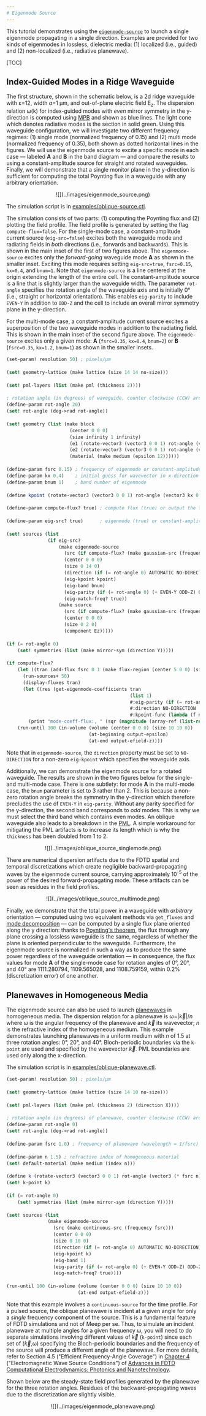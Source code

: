 ```yaml
---
# Eigenmode Source
---
```


This tutorial demonstrates using the [`eigenmode-source`](../Scheme_User_Interface.md#eigenmode-source) to launch a single eigenmode propagating in a single direction. Examples are provided for two kinds of eigenmodes in lossless, dielectric media: (1) localized (i.e., guided) and (2) non-localized (i.e., radiative planewave).

[TOC]

Index-Guided Modes in a Ridge Waveguide
---------------------------------------

The first structure, shown in the schematic below, is a 2d ridge waveguide with ε=12, width $a$=1 μm, and out-of-plane electric field E<sub>z</sub>. The dispersion relation ω(k) for index-guided modes with *even* mirror symmetry in the y-direction is computed using [MPB](https://mpb.readthedocs.io/en/latest/) and shown as blue lines. The light cone which denotes radiative modes is the section in solid green. Using this waveguide configuration, we will investigate two different frequency regimes: (1) single mode (normalized frequency of 0.15) and (2) multi mode (normalized frequency of 0.35), both shown as dotted horizontal lines in the figures. We will use the eigenmode source to excite a specific mode in each case &mdash; labeled **A** and **B** in the band diagram &mdash; and compare the results to using a constant-amplitude source for straight and rotated waveguides. Finally, we will demonstrate that a single monitor plane in the y-direction is sufficient for computing the total Poynting flux in a waveguide with any arbitrary orientation.

<center>
![](../images/eigenmode_source.png)
</center>

The simulation script is in [examples/oblique-source.ctl](https://github.com/NanoComp/meep/blob/master/scheme/examples/oblique-source.ctl).

The simulation consists of two parts: (1) computing the Poynting flux and (2) plotting the field profile. The field profile is generated by setting the flag `compute-flux=false`. For the single-mode case, a constant-amplitude current source (`eig-src=false`) excites both the waveguide mode and radiating fields in *both* directions (i.e., forwards and backwards). This is shown in the main inset of the first of two figures above. The `eigenmode-source` excites only the *forward-going* waveguide mode **A** as shown in the smaller inset. Exciting this mode requires setting `eig-src=true`, `fsrc=0.15`, `kx=0.4`, and `bnum=1`. Note that `eigenmode-source` is a line centered at the origin extending the length of the entire cell. The constant-amplitude source is a line that is slightly larger than the waveguide width. The parameter `rot-angle` specifies the rotation angle of the waveguide axis and is initially 0° (i.e., straight or horizontal orientation). This enables `eig-parity` to include `EVEN-Y` in addition to `ODD-Z` and the cell to include an overall mirror symmetry plane in the y-direction.

For the multi-mode case, a constant-amplitude current source excites a superposition of the two waveguide modes in addition to the radiating field. This is shown in the main inset of the second figure above. The `eigenmode-source` excites only a given mode: **A** (`fsrc=0.35`, `kx=0.4`, `bnum=2`) or **B** (`fsrc=0.35`, `kx=1.2`, `bnum=1`) as shown in the smaller insets.

```scm
(set-param! resolution 50) ; pixels/μm

(set! geometry-lattice (make lattice (size 14 14 no-size)))

(set! pml-layers (list (make pml (thickness 2))))

; rotation angle (in degrees) of waveguide, counter clockwise (CCW) around z-axis
(define-param rot-angle 20)
(set! rot-angle (deg->rad rot-angle))

(set! geometry (list (make block
                       (center 0 0 0)
                       (size infinity 1 infinity)
                       (e1 (rotate-vector3 (vector3 0 0 1) rot-angle (vector3 1 0 0)))
                       (e2 (rotate-vector3 (vector3 0 0 1) rot-angle (vector3 0 1 0)))
                       (material (make medium (epsilon 12))))))

(define-param fsrc 0.15) ; frequency of eigenmode or constant-amplitude source
(define-param kx 0.4)    ; initial guess for wavevector in x-direction of eigenmode
(define-param bnum 1)    ; band number of eigenmode

(define kpoint (rotate-vector3 (vector3 0 0 1) rot-angle (vector3 kx 0 0)))

(define-param compute-flux? true) ; compute flux (true) or output the field profile (false)

(define-param eig-src? true)      ; eigenmode (true) or constant-amplitude (false) source

(set! sources (list
               (if eig-src?
                   (make eigenmode-source
                     (src (if compute-flux? (make gaussian-src (frequency fsrc) (fwidth (* 0.2 fsrc))) (make continuous-src (frequency fsrc))))
                     (center 0 0 0)
                     (size 0 14 0)
                     (direction (if (= rot-angle 0) AUTOMATIC NO-DIRECTION))
                     (eig-kpoint kpoint)
                     (eig-band bnum)
                     (eig-parity (if (= rot-angle 0) (+ EVEN-Y ODD-Z) ODD-Z))
                     (eig-match-freq? true))
                   (make source
                     (src (if compute-flux? (make gaussian-src (frequency fsrc) (fwidth (* 0.2 fsrc))) (make continuous-src (frequency fsrc))))
                     (center 0 0 0)
                     (size 0 2 0)
                     (component Ez)))))

(if (= rot-angle 0)
    (set! symmetries (list (make mirror-sym (direction Y)))))

(if compute-flux?
    (let ((tran (add-flux fsrc 0 1 (make flux-region (center 5 0 0) (size 0 14 0)))))
      (run-sources+ 50)
      (display-fluxes tran)
      (let ((res (get-eigenmode-coefficients tran
                                             (list 1)
                                             #:eig-parity (if (= rot-angle 0) (+ ODD-Z EVEN-Y) ODD-Z)
                                             #:direction NO-DIRECTION
                                             #:kpoint-func (lambda (f n) kpoint))))
        (print "mode-coeff-flux:, " (sqr (magnitude (array-ref (list-ref res 0) 0 0 0))) "\n")))
    (run-until 100 (in-volume (volume (center 0 0 0) (size 10 10 0))
                              (at-beginning output-epsilon)
                              (at-end output-efield-z))))
```

Note that in `eigenmode-source`, the `direction` property must be set to `NO-DIRECTION` for a non-zero `eig-kpoint` which specifies the waveguide axis.

Additionally, we can demonstrate the eigenmode source for a rotated waveguide. The results are shown in the two figures below for the single- and multi-mode case. There is one subtlety: for mode **A** in the multi-mode case, the `bnum` parameter is set to 3 rather than 2. This is because a non-zero rotation angle breaks the symmetry in the y-direction which therefore precludes the use of `EVEN-Y` in `eig-parity`. Without any parity specified for the y-direction, the second band corresponds to *odd* modes. This is why we must select the third band which contains even modes. An oblique waveguide also leads to a breakdown in the [PML](../Perfectly_Matched_Layer.md). A simple workaround for mitigating the PML artifacts is to increase its length which is why the `thickness` has been doubled from 1 to 2.

<center>
![](../images/oblique_source_singlemode.png)
</center>

There are numerical dispersion artifacts due to the FDTD spatial and temporal discretizations which create negligible backward-propagating waves by the eigenmode current source, carrying approximately 10<sup>-5</sup> of the power of the desired forward-propagating mode. These artifacts can be seen as residues in the field profiles.

<center>
![](../images/oblique_source_multimode.png)
</center>

Finally, we demonstrate that the total power in a waveguide with *arbitrary* orientation — computed using two equivalent methods via `get_fluxes` and [mode decomposition](../Mode_Decomposition.md) — can be computed by a single flux plane oriented along the y direction: thanks to [Poynting's theorem](https://en.wikipedia.org/wiki/Poynting%27s_theorem), the flux through any plane crossing a lossless waveguide is the same, regardless of whether the plane is oriented perpendicular to the waveguide. Furthermore, the eigenmode source is normalized in such a way as to produce the same power regardless of the waveguide orientation — in consequence, the flux values for mode **A** of the single-mode case for rotation angles of 0°, 20°, and 40° are 1111.280794, 1109.565028, and 1108.759159, within 0.2% (discretization error) of one another.

Planewaves in Homogeneous Media
-------------------------------

The eigenmode source can also be used to launch [planewaves](https://en.wikipedia.org/wiki/Plane_wave) in homogeneous media. The dispersion relation for a planewave is ω=|$\vec{k}$|/$n$ where ω is the angular frequency of the planewave and $\vec{k}$ its wavevector; $n$ is the refractive index of the homogeneous medium. This example demonstrates launching planewaves in a uniform medium with $n$ of 1.5 at three rotation angles: 0°, 20°, and 40°. Bloch-periodic boundaries via the `k-point` are used and specified by the wavevector $\vec{k}$. PML boundaries are used only along the x-direction.

The simulation script is in [examples/oblique-planewave.ctl](https://github.com/NanoComp/meep/blob/master/scheme/examples/oblique-planewave.ctl).

```scm
(set-param! resolution 50) ; pixels/μm

(set! geometry-lattice (make lattice (size 14 10 no-size)))

(set! pml-layers (list (make pml (thickness 2) (direction X))))

; rotation angle (in degrees) of planewave, counter clockwise (CCW) around z-axis
(define-param rot-angle 0)
(set! rot-angle (deg->rad rot-angle))

(define-param fsrc 1.0) ; frequency of planewave (wavelength = 1/fsrc)

(define-param n 1.5) ; refractive index of homogeneous material
(set! default-material (make medium (index n)))

(define k (rotate-vector3 (vector3 0 0 1) rot-angle (vector3 (* fsrc n) 0 0)))
(set! k-point k)

(if (= rot-angle 0)
    (set! symmetries (list (make mirror-sym (direction Y)))))

(set! sources (list
               (make eigenmode-source
                 (src (make continuous-src (frequency fsrc)))
                 (center 0 0 0)
                 (size 0 10 0)
                 (direction (if (= rot-angle 0) AUTOMATIC NO-DIRECTION))
                 (eig-kpoint k)
                 (eig-band 1)
                 (eig-parity (if (= rot-angle 0) (+ EVEN-Y ODD-Z) ODD-Z))
                 (eig-match-freq? true))))

(run-until 100 (in-volume (volume (center 0 0 0) (size 10 10 0))
                          (at-end output-efield-z)))
```

Note that this example involves a `continuous-source` for the time profile. For a pulsed source, the oblique planewave is incident at a given angle for only a *single* frequency component of the source. This is a fundamental feature of FDTD simulations and not of Meep per se. Thus, to simulate an incident planewave at multiple angles for a given frequency ω, you will need to do separate simulations involving different values of $\vec{k}$ (`k-point`) since each set of ($\vec{k}$,ω) specifying the Bloch-periodic boundaries and the frequency of the source will produce a different angle of the planewave. For more details, refer to Section 4.5 ("Efficient Frequency-Angle Coverage") in [Chapter 4](https://arxiv.org/abs/1301.5366) ("Electromagnetic Wave Source Conditions") of [Advances in FDTD Computational Electrodynamics: Photonics and Nanotechnology](https://www.amazon.com/Advances-FDTD-Computational-Electrodynamics-Nanotechnology/dp/1608071707).

Shown below are the steady-state field profiles generated by the planewave for the three rotation angles. Residues of the backward-propagating waves due to the discretization are slightly visible.

<center>
![](../images/eigenmode_planewave.png)
</center>
